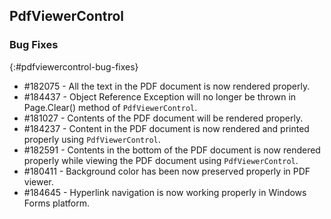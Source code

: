 ## PdfViewerControl

### Bug Fixes
{:#pdfviewercontrol-bug-fixes} 

* \#182075 - All the text in the PDF document is now rendered properly.
* \#184437 - Object Reference Exception will no longer be thrown in Page.Clear() method of `PdfViewerControl`.
* \#181027 - Contents of the PDF document will be rendered properly.
* \#184237 - Content in the PDF document is now rendered and printed properly using `PdfViewerControl`. 
* \#182591 - Contents in the bottom of the PDF document is now rendered properly while viewing the PDF document using `PdfViewerControl`.
* \#180411 - Background color has been now preserved properly in PDF viewer.
* \#184645 - Hyperlink navigation is now working properly in Windows Forms platform.